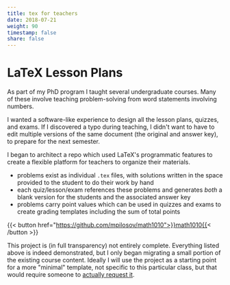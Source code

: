 ```yaml
---
title: tex for teachers
date: 2018-07-21
weight: 90
timestamp: false
share: false
---
```


# LaTeX Lesson Plans

As part of my PhD program I taught several undergraduate courses.
Many of these involve teaching problem-solving from word statements involving numbers.

I wanted a software-like experience to design all the lesson plans, quizzes, and exams.
If I discovered a typo during teaching, I didn't want to have to edit multiple versions of the same document (the original and answer key), to prepare for the next semester.

I began to architect a repo which used LaTeX's programmatic features to create a flexible platform for teachers to organize their materials.
- problems exist as individual `.tex` files, with solutions written in the space provided to the student to do their work by hand
- each quiz/lesson/exam references these problems and generates _both_ a blank version for the students and the associated answer key
- problems carry point values which can be used in quizzes and exams to create grading templates including the sum of total points

{{< button href="https://github.com/mpilosov/math1010">}}math1010{{< /button >}}

This project is (in full transparency) not entirely complete.
Everything listed above is indeed demonstrated, but I only began migrating a small portion of the existing course content.
Ideally I will use the project as a starting point for a more "minimal" template, not specific to this particular class, but that would require someone to [actually request it](/#connect).
